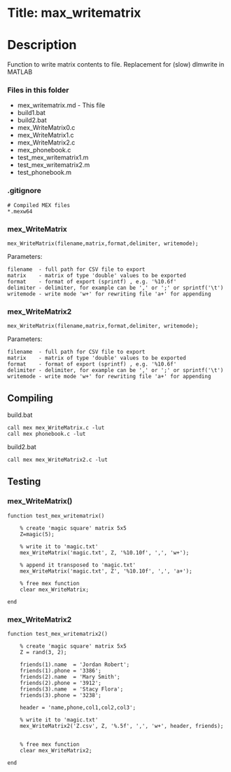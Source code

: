 # Title: max_writematrix

# Description

Function to write matrix contents to file. Replacement for (slow) dlmwrite in MATLAB

### Files in this folder

- mex_writematrix.md - This file
- build1.bat
- build2.bat                   
- mex_WriteMatrix0.c
- mex_WriteMatrix1.c           
- mex_WriteMatrix2.c
- mex_phonebook.c
- test_mex_writematrix1.m
- test_mex_writematrix2.m      
- test_phonebook.m
              
			  
			  
### .gitignore			  

	# Compiled MEX files
	*.mexw64

### mex_WriteMatrix

    mex_WriteMatrix(filename,matrix,format,delimiter, writemode);

Parameters:

    filename  - full path for CSV file to export 
    matrix    - matrix of type 'double' values to be exported
    format    - format of export (sprintf) , e.g. '%10.6f'
    delimiter - delimiter, for example can be ',' or ';' or sprintf('\t')
    writemode - write mode 'w+' for rewriting file 'a+' for appending
 

### mex_WriteMatrix2

    mex_WriteMatrix(filename,matrix,format,delimiter, writemode);

Parameters:

    filename  - full path for CSV file to export 
    matrix    - matrix of type 'double' values to be exported
    format    - format of export (sprintf) , e.g. '%10.6f'
    delimiter - delimiter, for example can be ',' or ';' or sprintf('\t')
    writemode - write mode 'w+' for rewriting file 'a+' for appending



## Compiling

build.bat

	call mex mex_WriteMatrix.c -lut
	call mex phonebook.c -lut
	
	
build2.bat


	call mex mex_WriteMatrix2.c -lut




## Testing

### mex_WriteMatrix()

	function test_mex_writematrix()

		% create 'magic square' matrix 5x5
		Z=magic(5);

		% write it to 'magic.txt' 
		mex_WriteMatrix('magic.txt', Z, '%10.10f', ',', 'w+');

		% append it transposed to 'magic.txt' 
		mex_WriteMatrix('magic.txt', Z', '%10.10f', ',', 'a+');

		% free mex function
		clear mex_WriteMatrix;

	end



### mex_WriteMatrix2 

	function test_mex_writematrix2()

		% create 'magic square' matrix 5x5
		Z = rand(3, 2);

		friends(1).name  = 'Jordan Robert';
		friends(1).phone = '3386';
		friends(2).name  = 'Mary Smith';
		friends(2).phone = '3912';
		friends(3).name  = 'Stacy Flora';
		friends(3).phone = '3238';

		header = 'name,phone,col1,col2,col3';
		
		% write it to 'magic.txt' 
		mex_WriteMatrix2('Z.csv', Z, '%.5f', ',', 'w+', header, friends);


		% free mex function
		clear mex_WriteMatrix2;

	end



